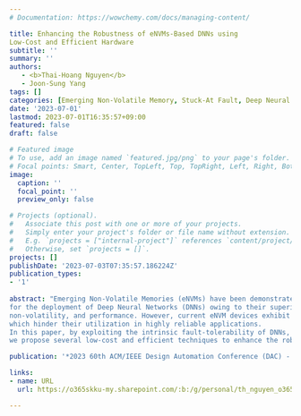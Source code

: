 ```yaml
---
# Documentation: https://wowchemy.com/docs/managing-content/

title: Enhancing the Robustness of eNVMs-Based DNNs using 
Low-Cost and Efficient Hardware
subtitle: ''
summary: ''
authors: 
   - <b>Thai-Hoang Nguyen</b>
   - Joon-Sung Yang
tags: []
categories: [Emerging Non-Volatile Memory, Stuck-At Fault, Deep Neural Network]
date: '2023-07-01'
lastmod: 2023-07-01T16:35:57+09:00
featured: false
draft: false

# Featured image
# To use, add an image named `featured.jpg/png` to your page's folder.
# Focal points: Smart, Center, TopLeft, Top, TopRight, Left, Right, BottomLeft, Bottom, BottomRight.
image:
  caption: ''
  focal_point: ''
  preview_only: false

# Projects (optional).
#   Associate this post with one or more of your projects.
#   Simply enter your project's folder or file name without extension.
#   E.g. `projects = ["internal-project"]` references `content/project/deep-learning/index.md`.
#   Otherwise, set `projects = []`.
projects: []
publishDate: '2023-07-03T07:35:57.186224Z'
publication_types:
- '1'
 
abstract: "Emerging Non-Volatile Memories (eNVMs) have been demonstrated as promising candidates
for the deployment of Deep Neural Networks (DNNs) owing to their superior scalability,
non-volatility, and performance. However, current eNVM devices exhibit various non-idealities,
which hinder their utilization in highly reliable applications.
In this paper, by exploiting the intrinsic fault-tolerability of DNNs,
we propose several low-cost and efficient techniques to enhance the robustness of eNVMs-based DNNs."

publication: '*2023 60th ACM/IEEE Design Automation Conference (DAC) - Ph.D Forum*'

links:
- name: URL
  url: https://o365skku-my.sharepoint.com/:b:/g/personal/th_nguyen_o365_skku_edu/EYjKK5DvOY1Cpvsc9E7-1OYB2x5_uM93PM4Sx78NKG3dRQ

---
```

